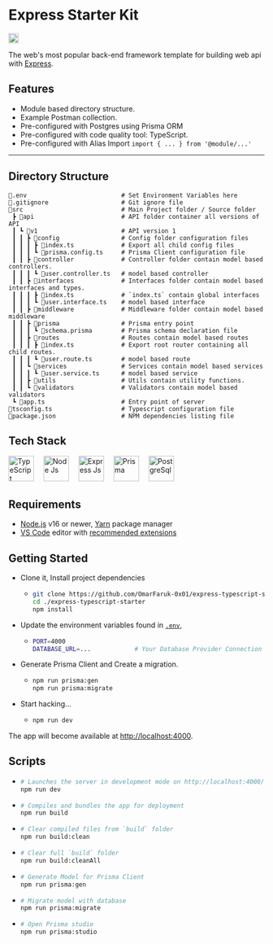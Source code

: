# Express Starter Kit

<a href="http://www.typescriptlang.org/"><img src="https://img.shields.io/badge/%3C%2F%3E-TypeScript-%230074c1.svg?style=flat-square" height="20"></a>

The web's most popular back-end framework template for building web api with
[Express](https://expressjs.com/).

## Features

- Module based directory structure.
- Example Postman collection.
- Pre-configured with Postgres using Prisma ORM
- Pre-configured with code quality tool: TypeScript.
- Pre-configured with Alias Import `import { ... } from '@module/...'`

---

## Directory Structure

```
📜.env                          # Set Environment Variables here
📜.gitignore                    # Git ignore file
📂src                           # Main Project folder / Source folder
 ┣ 📂api                        # API folder container all versions of API
 ┃ ┗ 📂v1                       # API version 1
 ┃ ┃ ┣ 📂config                 # Config folder configuration files
 ┃ ┃ ┃ ┣ 📜index.ts             # Export all child config files
 ┃ ┃ ┃ ┗ 📜prisma.config.ts     # Prisma Client configuration file
 ┃ ┃ ┣ 📂controller             # Controller folder contain model based controllers.
 ┃ ┃ ┃ ┗ 📜user.controller.ts   # model based controller
 ┃ ┃ ┣ 📂interfaces             # Interfaces folder contain model based interfaces and types.
 ┃ ┃ ┃ ┣ 📜index.ts             # `index.ts` contain global interfaces
 ┃ ┃ ┃ ┗ 📜user.interface.ts    # model based interface
 ┃ ┃ ┣ 📂middleware             # Middleware folder contain model based middleware
 ┃ ┃ ┣ 📂prisma                 # Prisma entry point
 ┃ ┃ ┃ ┗ 📜schema.prisma        # Prisma schema declaration file
 ┃ ┃ ┣ 📂routes                 # Routes contain model based routes
 ┃ ┃ ┃ ┣ 📜index.ts             # Export root router containing all child routes.
 ┃ ┃ ┃ ┗ 📜user.route.ts        # model based route
 ┃ ┃ ┗ 📂services               # Services contain model based services
 ┃ ┃ ┃ ┗ 📜user.service.ts      # model based service
 ┃ ┃ ┣ 📂utils                  # Utils contain utility functions.
 ┃ ┃ ┗ 📂validators             # Validators contain model based validators
 ┗ 📜app.ts                     # Entry point of server
📜tsconfig.ts                   # Typescript configuration file
📜package.json                  # NPM dependencies listing file
```

## Tech Stack

<img src="https://raw.githubusercontent.com/get-icon/geticon/master/icons/typescript.svg" title="TypeScript" width=50 height=50 style='margin-right: 15px'/> 
<img src="https://raw.githubusercontent.com/get-icon/geticon/master/icons/nodejs.svg" title="Node Js" width=50 height=50 style='margin-right: 15px'/> 
<img src="https://raw.githubusercontent.com/get-icon/geticon/master/icons/express.svg" title="Express Js" width=50 height=50 style='margin-right: 15px'/> 
<img src="https://raw.githubusercontent.com/get-icon/geticon/master/icons/prisma.svg" title="Prisma" width=50 height=50 style='margin-right: 15px'/> 
<img src="https://raw.githubusercontent.com/get-icon/geticon/master/icons/postgresql.svg" title="PostgreSql" width=50 height=50 style='margin-right: 15px'/>

## Requirements

- [Node.js](https://nodejs.org/) v16 or newer, [Yarn](https://yarnpkg.com/) package manager
- [VS Code](https://code.visualstudio.com/) editor with [recommended extensions](.vscode/extensions.json)

## Getting Started

- Clone it, Install project dependencies
  - ```sh
    git clone https://github.com/OmarFaruk-0x01/express-typescript-starter
    cd ./express-typescript-starter
    npm install
    ```
- Update the environment variables found in [`.env`](./.env),
  - ```sh
    PORT=4000
    DATABASE_URL=...            # Your Database Provider Connection URL
    ```
- Generate Prisma Client and Create a migration.
  - ```sh
    npm run prisma:gen
    npm run prisma:migrate
    ```
- Start hacking...
  - ```sh
    npm run dev
    ```

The app will become available at [http://localhost:4000](http://localhost:4000/).

## Scripts

- ```sh
  # Launches the server in development mode on http://localhost:4000/
  npm run dev
  ```
- ```sh
  # Compiles and bundles the app for deployment
  npm run build
  ```
- ```sh
  # Clear compiled files from `build` folder
  npm run build:clean
  ```
- ```sh
  # Clear full `build` folder
  npm run build:cleanAll
  ```
- ```sh
  # Generate Model for Prisma Client
  npm run prisma:gen
  ```
- ```sh
  # Migrate model with database
  npm run prisma:migrate
  ```
- ```sh
  # Open Prisma studio
  npm run prisma:studio
  ```

<!-- ## How to Deploy

Ensure that all the environment variables for the target deployment environment
(`test`, `prod`) found in [`/core/*.env`](./core/) files are up-to-date.

If you haven't done it already, push any secret values you may need to CF Workers
environment by running `yarn cf secret put <NAME> [--env #0]`.

Finally build and deploy the app by running:

```
$ yarn build
$ yarn deploy [--env #0] [--version #0]
```

Where `--env` argument is the target deployment area, e.g. `yarn deploy --env=prod`. -->

<!-- ## How to Update

- `yarn set version latest` — Bump Yarn to the latest version
- `yarn upgrade-interactive` — Update Node.js modules (dependencies)
- `yarn dlx @yarnpkg/sdks vscode` — Update TypeScript, ESLint, and Prettier settings in VSCode -->

<!-- ## Related Projects

- [GraphQL API and Relay Starter Kit](https://github.com/kriasoft/graphql-starter) — monorepo template, pre-configured with GraphQL API, React, and Relay
- [Cloudflare Workers Starter Kit](https://github.com/kriasoft/cloudflare-starter-kit) — TypeScript project template for Cloudflare Workers
- [Node.js API Starter Kit](https://github.com/kriasoft/node-starter-kit) — project template, pre-configured with Node.js, GraphQL, and PostgreSQL -->

<!-- ## How to Contribute

Anyone and everyone is welcome to [contribute](.github/CONTRIBUTING.md). Start
by checking out the list of [open issues](https://github.com/kriasoft/react-starter-kit/issues)
marked [help wanted](https://github.com/kriasoft/react-starter-kit/issues?q=label:"help+wanted").
However, if you decide to get involved, please take a moment to review the
[guidelines](.github/CONTRIBUTING.md). -->

<!-- ## License

Copyright © 2014-present Kriasoft. This source code is licensed under the MIT license found in the
[LICENSE](https://github.com/kriasoft/react-starter-kit/blob/main/LICENSE) file. -->
